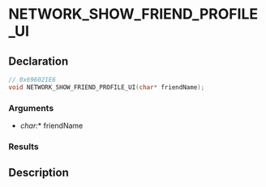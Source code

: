 # NETWORK_SHOW_FRIEND_PROFILE_UI

## Declaration
```cpp
// 0x696021E6
void NETWORK_SHOW_FRIEND_PROFILE_UI(char* friendName);
```

### Arguments
- **char*:** friendName

### Results

## Description
